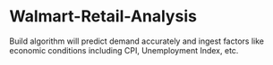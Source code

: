 # Walmart-Retail-Analysis

Build algorithm will predict demand accurately and ingest factors like economic conditions including CPI, Unemployment Index, etc.

